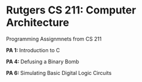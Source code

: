 # Rutgers CS 211: Computer Architecture

Programming Assignmnets from CS 211

<b>PA 1: </b> Introduction to C 

<b>PA 4: </b> Defusing a Binary Bomb

<b>PA 6: </b> Simulating Basic Digital Logic Circuits 

